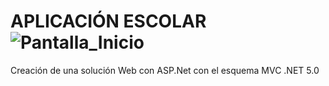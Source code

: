 
# APLICACIÓN ESCOLAR![Pantalla_Inicio](https://github.com/SCarolinaH/ProyectoEscolar/assets/108714851/e71322f3-c330-4dc6-98ab-e32c8b6a3258)

Creación de una solución Web con ASP.Net con el esquema MVC .NET 5.0

